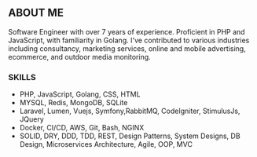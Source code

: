 ## ABOUT ME

Software Engineer with over 7 years of experience. Proficient in PHP and JavaScript, with familiarity in Golang. I've contributed to various industries including consultancy, marketing services, online and mobile advertising, ecommerce, and outdoor media monitoring.

### SKILLS
- PHP, JavaScript, Golang, CSS, HTML
- MYSQL, Redis, MongoDB, SQLite
- Laravel, Lumen, Vuejs, Symfony,RabbitMQ, CodeIgniter, StimulusJs, JQuery
- Docker, CI/CD, AWS, Git, Bash, NGINX
- SOLID, DRY, DDD, TDD, REST, Design Patterns, System Designs, DB Design, Microservices Architecture, Agile, OOP, MVC
